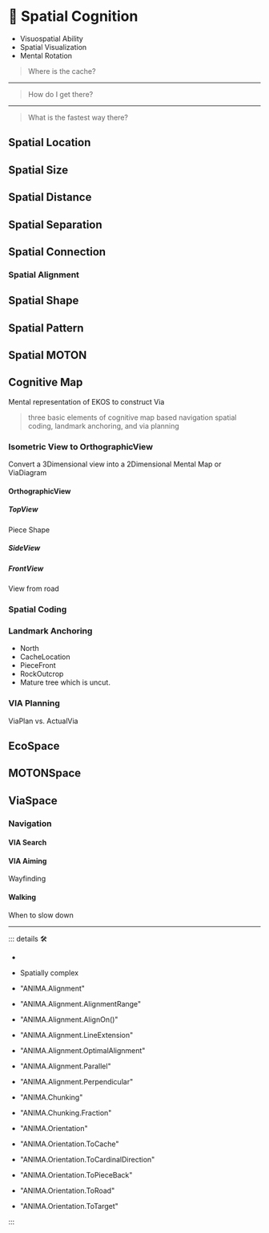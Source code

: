 # 💜 <anima>Spatial Cognition</anima>

- Visuospatial Ability
- Spatial Visualization
- Mental Rotation

> Where is the cache?
---
> How do I get there?
---
> What is the fastest way there?

## Spatial Location

## Spatial Size

## Spatial Distance

## Spatial Separation

## Spatial Connection

### Spatial Alignment

## Spatial Shape

## Spatial Pattern

## Spatial MOTON

## Cognitive Map

Mental representation of EKOS to construct Via

> three basic elements of cognitive map based navigation spatial coding, landmark anchoring, and via planning

### Isometric View to OrthographicView

Convert a 3Dimensional view into a 2Dimensional Mental Map or ViaDiagram

#### OrthographicView

##### TopView

Piece Shape

##### SideView

##### FrontView

View from road

### Spatial Coding

### Landmark Anchoring

- North
- CacheLocation
- PieceFront
- RockOutcrop
- Mature tree which is uncut.

### VIA Planning

ViaPlan vs. ActualVia

## <ekos>EcoSpace</ekos>

## <motor>MOTONSpace</motor>

## <via>ViaSpace</via>

### Navigation

#### VIA Search

#### VIA Aiming

Wayfinding

#### Walking

When to slow down

---

<!-- =================================================== -->
<!-- =================================================== -->
<!-- =================================================== -->
<!-- =================================================== -->
<!-- =================================================== -->
::: details 🛠

-

- Spatially complex

- "ANIMA.Alignment"
- "ANIMA.Alignment.AlignmentRange"
- "ANIMA.Alignment.AlignOn()"
- "ANIMA.Alignment.LineExtension"
- "ANIMA.Alignment.OptimalAlignment"
- "ANIMA.Alignment.Parallel"
- "ANIMA.Alignment.Perpendicular"
- "ANIMA.Chunking"
- "ANIMA.Chunking.Fraction"
- "ANIMA.Orientation"
- "ANIMA.Orientation.ToCache"
- "ANIMA.Orientation.ToCardinalDirection"
- "ANIMA.Orientation.ToPieceBack"
- "ANIMA.Orientation.ToRoad"
- "ANIMA.Orientation.ToTarget"

:::
